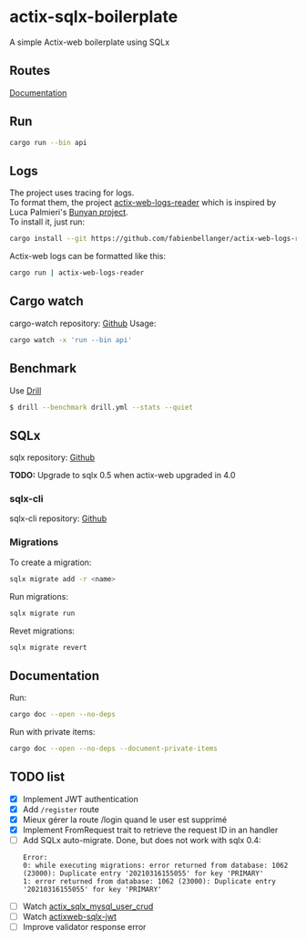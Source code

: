 # actix-sqlx-boilerplate
A simple Actix-web boilerplate using SQLx


## Routes
[Documentation](ROUTES.md)
  
## Run
```bash
cargo run --bin api
```

## Logs
The project uses tracing for logs.  
To format them, the project [actix-web-logs-reader](https://github.com/fabienbellanger/actix-web-logs-reader) which is inspired by Luca Palmieri's [Bunyan project](https://github.com/LukeMathWalker/bunyan).  
To install it, just run:
```bash
cargo install --git https://github.com/fabienbellanger/actix-web-logs-reader --branch main
```
Actix-web logs can be formatted like this:
```bash
cargo run | actix-web-logs-reader
```

## Cargo watch
cargo-watch repository: [Github](https://github.com/passcod/cargo-watch)
Usage:
```bash
cargo watch -x 'run --bin api'
```

## Benchmark
Use [Drill](https://github.com/fcsonline/drill)
```bash
$ drill --benchmark drill.yml --stats --quiet
```

## SQLx
sqlx repository: [Github](https://github.com/launchbadge/sqlx)

**TODO:** Upgrade to sqlx 0.5 when actix-web upgraded in 4.0

### sqlx-cli
sqlx-cli repository: [Github](https://github.com/launchbadge/sqlx/tree/master/sqlx-cli)

### Migrations
To create a migration:
```bash
sqlx migrate add -r <name>
```
Run migrations:
```bash
sqlx migrate run
```
Revet migrations:
```bash
sqlx migrate revert
```

## Documentation
Run:
```bash
cargo doc --open --no-deps
```

Run with private items:
```bash
cargo doc --open --no-deps --document-private-items
```

## TODO list
-  [x] Implement JWT authentication
-  [x] Add `/register` route
-  [x] Mieux gérer la route /login quand le user est supprimé
-  [x] Implement FromRequest trait to retrieve the request ID in an handler
-  [ ] Add SQLx auto-migrate. Done, but does not work with sqlx 0.4: 
    ```
    Error: 
    0: while executing migrations: error returned from database: 1062 (23000): Duplicate entry '20210316155055' for key 'PRIMARY'
    1: error returned from database: 1062 (23000): Duplicate entry '20210316155055' for key 'PRIMARY'
    ```
-  [ ] Watch [actix_sqlx_mysql_user_crud](https://github.com/jamesjmeyer210/actix_sqlx_mysql_user_crud)
-  [ ] Watch [actixweb-sqlx-jwt](https://github.com/biluohc/actixweb-sqlx-jwt/blob/master/src/middlewares/auth.rs)
-  [ ] Improve validator response error
